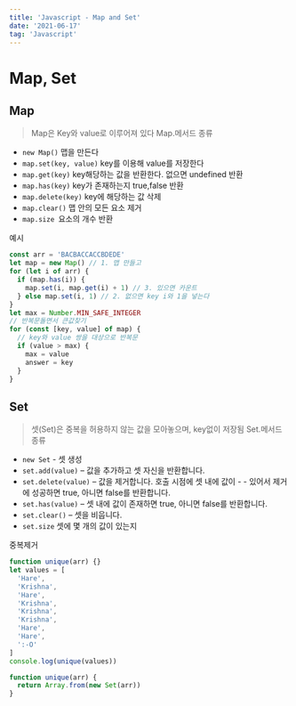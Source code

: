 ```yaml
---
title: 'Javascript - Map and Set'
date: '2021-06-17'
tag: 'Javascript'
---
```


# Map, Set

## Map

> Map은 Key와 value로 이루어져 있다
> Map.메서드 종류

- `new Map()` 맵을 만든다
- `map.set(key, value)` key를 이용해 value를 저장한다
- `map.get(key)` key해당하는 값을 반환한다. 없으면 undefined 반환
- `map.has(key)` key가 존재하는지 true,false 반환
- `map.delete(key)` key에 해당하는 값 삭제
- `map.clear()` 맵 안의 모든 요소 제거
- `map.size `요소의 개수 반환

예시

```js
const arr = 'BACBACCACCBDEDE'
let map = new Map() // 1. 맵 만들고
for (let i of arr) {
  if (map.has(i)) {
    map.set(i, map.get(i) + 1) // 3. 있으면 카운트
  } else map.set(i, 1) // 2. 없으면 key i와 1을 넣는다
}
let max = Number.MIN_SAFE_INTEGER
// 반복문돌면서 큰값찾기
for (const [key, value] of map) {
  // key와 value 쌍을 대상으로 반복문
  if (value > max) {
    max = value
    answer = key
  }
}
```

## Set

> 셋(Set)은 중복을 허용하지 않는 값을 모아놓으며, key없이 저장됨
> Set.메서드 종류

- `new Set` - 셋 생성
- `set.add(value)` – 값을 추가하고 셋 자신을 반환합니다.
- `set.delete(value)` – 값을 제거합니다. 호출 시점에 셋 내에 값이 - - 있어서 제거에 성공하면 true, 아니면 false를 반환합니다.
- `set.has(value)` – 셋 내에 값이 존재하면 true, 아니면 false를 반환합니다.
- `set.clear()` – 셋을 비웁니다.
- `set.size` 셋에 몇 개의 값이 있는지

중복제거

```js
function unique(arr) {}
let values = [
  'Hare',
  'Krishna',
  'Hare',
  'Krishna',
  'Krishna',
  'Krishna',
  'Hare',
  'Hare',
  ':-O'
]
console.log(unique(values))
```

```js
function unique(arr) {
  return Array.from(new Set(arr))
}
```
